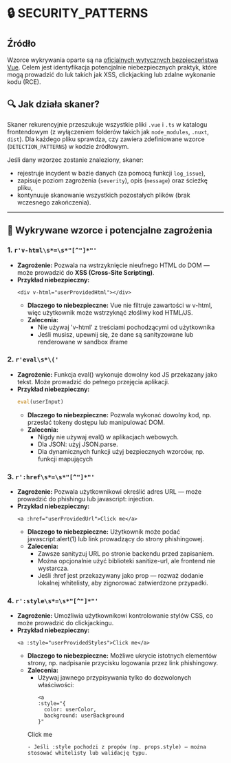 # 🔒 SECURITY_PATTERNS

## Źródło
Wzorce wykrywania oparte są na [oficjalnych wytycznych bezpieczeństwa Vue](https://vuejs.org/guide/best-practices/security.html). Celem jest identyfikacja potencjalnie niebezpiecznych praktyk, które mogą prowadzić do luk takich jak XSS, clickjacking lub zdalne wykonanie kodu (RCE).

## 🔍 Jak działa skaner?
Skaner rekurencyjnie przeszukuje wszystkie pliki `.vue` i `.ts` w katalogu frontendowym (z wyłączeniem folderów takich jak `node_modules`, `.nuxt`, `dist`). Dla każdego pliku sprawdza, czy zawiera zdefiniowane wzorce (`DETECTION_PATTERNS`) w kodzie źródłowym.

Jeśli dany wzorzec zostanie znaleziony, skaner:
- rejestruje incydent w bazie danych (za pomocą funkcji `log_issue`),
- zapisuje poziom zagrożenia (`severity`), opis (`message`) oraz ścieżkę pliku,
- kontynuuje skanowanie wszystkich pozostałych plików (brak wczesnego zakończenia).

---

## 🚨 Wykrywane wzorce i potencjalne zagrożenia

### 1. `r'v-html\s*=\s*"[^"]*"'`
- **Zagrożenie:** Pozwala na wstrzyknięcie nieufnego HTML do DOM — może prowadzić do **XSS (Cross-Site Scripting)**.
- **Przykład niebezpieczny:**
  ```vue
  <div v-html="userProvidedHtml"></div>
  ```
  - **Dlaczego to niebezpieczne:** Vue nie filtruje zawartości w v-html, więc użytkownik może wstrzyknąć złośliwy kod HTML/JS.
  - **Zalecenia:**
    - Nie używaj 'v-html' z treściami pochodzącymi od użytkownika
    - Jeśli musisz, upewnij się, że dane są sanityzowane lub renderowane w sandbox iframe

### 2. `r'eval\s*\('`
- **Zagrożenie:** Funkcja eval() wykonuje dowolny kod JS przekazany jako tekst. Może prowadzić do pełnego przejęcia aplikacji.
- **Przykład niebezpieczny:**
  ```js
  eval(userInput)
  ```
  - **Dlaczego to niebezpieczne:** Pozwala wykonać dowolny kod, np. przesłać tokeny dostępu lub manipulować DOM.
  - **Zalecenia:**
    - Nigdy nie używaj eval() w aplikacjach webowych.
    - Dla JSON: użyj JSON.parse.
    - Dla dynamicznych funkcji użyj bezpiecznych wzorców, np. funkcji mapujących

### 3. `r':href\s*=\s*"[^"]*"'`
- **Zagrożenie:** Pozwala użytkownikowi określić adres URL — może prowadzić do phishingu lub javascript: injection.
- **Przykład niebezpieczny:**
  ```vue
  <a :href="userProvidedUrl">Click me</a>
  ```
  - **Dlaczego to niebezpieczne:** Użytkownik może podać javascript:alert(1) lub link prowadzący do strony phishingowej.
  - **Zalecenia:**
    - Zawsze sanityzuj URL po stronie backendu przed zapisaniem.
    - Można opcjonalnie użyć biblioteki sanitize-url, ale frontend nie wystarcza.
    - Jeśli :href jest przekazywany jako prop — rozważ dodanie lokalnej whitelisty, aby zignorować zatwierdzone przypadki.

### 4. `r':style\s*=\s*"[^"]*"'`
- **Zagrożenie:** Umożliwia użytkownikowi kontrolowanie stylów CSS, co może prowadzić do clickjackingu.
- **Przykład niebezpieczny:**
  ```vue
  <a :style="userProvidedStyles">Click me</a>
  ```
  - **Dlaczego to niebezpieczne:** Możliwe ukrycie istotnych elementów strony, np. nadpisanie przycisku logowania przez link phishingowy.
  - **Zalecenia:**
    - Używaj jawnego przypisywania tylko do dozwolonych właściwości:
      ```vue
      <a
      :style="{
        color: userColor,
        background: userBackground
      }"
    >
      Click me
    </a>
    ```
    - Jeśli :style pochodzi z propów (np. props.style) — można stosować whitelisty lub walidację typu.